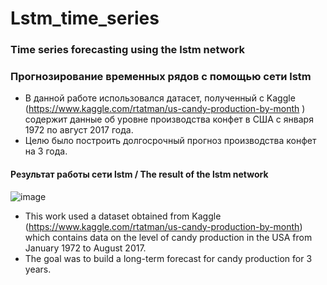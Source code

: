 # Lstm_time_series
### Time series forecasting using the lstm network
### Прогнозирование временных рядов с помощью сети lstm
* В данной работе использовался датасет, полученный с Kaggle (https://www.kaggle.com/rtatman/us-candy-production-by-month ) содержит данные об уровне производства конфет в США с января 1972 по август 2017 года.
* Целю было построить долгосрочный прогноз производства конфет на 3 года.
#### Результат работы сети lstm / The result of the lstm network
![image](https://github.com/ArtemAvgutin/Lstm_time_series/assets/131138862/96d7e514-e15f-45d4-9065-49bf83054ec0)

* This work used a dataset obtained from Kaggle (https://www.kaggle.com/rtatman/us-candy-production-by-month) which contains data on the level of candy production in the USA from January 1972 to August 2017.
* The goal was to build a long-term forecast for candy production for 3 years.


